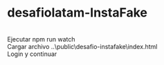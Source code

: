 # desafiolatam-InstaFake
<br>
Ejecutar npm run watch<br>
Cargar archivo ..\public\desafio-instafake\index.html <br>
Login y continuar
